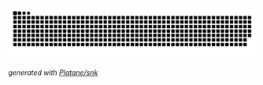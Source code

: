 <picture>
  <source media="(prefers-color-scheme: dark)" srcset="https://raw.githubusercontent.com/tidexe/tidexe/output/github-contribution-grid-snake-dark.svg">
  <source media="(prefers-color-scheme: light)" srcset="https://raw.githubusercontent.com/tidexe/tidexe/output/github-contribution-grid-snake.svg">
  <img alt="github contribution grid snake animation" src="https://raw.githubusercontent.com/tidexe/tidexe/output/github-contribution-grid-snake.svg">
</picture>

_generated with [Platane/snk](https://github.com/Platane/snk)_
